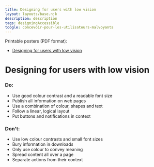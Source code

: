 ```yaml
---
title: Designing for users with low vision
layout: layouts/base.njk
description: description
tags: designingAccessible
toogle: concevoir-pour-les-utilisateurs-malvoyants
---
```

<p>Printable posters <span id="das1">(PDF format)</span>:</p>
<ul>
		<li><a href="{{ rootPath }}docs/posters/LowVision-en_2023.pdf" id="das6" aria-labelledby="das6 das1">Designing for users with low vision</a></li></ul>

# Designing for users with low vision

<div class="row">
	<div class="col-md-6">

### Do:

*   Use good colour contrast and a readable font size
*   Publish all information on web pages
*   Use a combination of colour, shapes and text
*   Follow a linear, logical layout
*   Put buttons and notifications in context
	</div>
	<div class="col-md-6">

### Don't:

*   Use low colour contrasts and small font sizes
*   Bury information in downloads
*   Only use colour to convey meaning
*   Spread content all over a page
*   Separate actions from their context
	</div>
</div>
